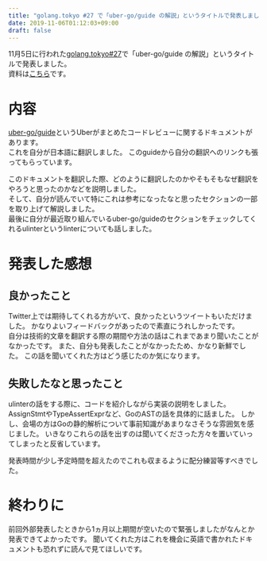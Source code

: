 ```yaml
---
title: "golang.tokyo #27 で「uber-go/guide の解説」というタイトルで発表しました"
date: 2019-11-06T01:12:03+09:00
draft: false
---
```


11月5日に行われた[golang.tokyo#27]( https://techplay.jp/event/753881 )で「uber-go/guide の解説」というタイトルで発表しました。  
資料は[こちら]( https://docs.google.com/presentation/d/10H6tvkVG2Qb9DNeSITAiKP-5BJKHqwnWFRCxEQYbpYQ/edit#slide=id.p )です。

# 内容
[uber-go/guide]( https://github.com/uber-go/guide/ )というUberがまとめたコードレビューに関するドキュメントがあります。  
これを自分が日本語に翻訳しました。
このguideから自分の翻訳へのリンクも張ってもらっています。

このドキュメントを翻訳した際、どのように翻訳したのかやそもそもなぜ翻訳をやろうと思ったのかなどを説明しました。  
そして、自分が読んでいて特にこれは参考になったなと思ったセクションの一部を取り上げて解説しました。  
最後に自分が最近取り組んでいるuber-go/guideのセクションをチェックしてくれるulinterというlinterについても話しました。

# 発表した感想
## 良かったこと
Twitter上では期待してくれる方がいて、良かったというツイートもいただけました。
かなりよいフィードバックがあったので素直にうれしかったです。  
自分は技術的文章を翻訳する際の期間や方法の話はこれまであまり聞いたことがなかったです。
また、自分も発表したことがなかったため、かなり新鮮でした。
この話を聞いてくれた方はどう感じたのか気になります。

## 失敗したなと思ったこと
ulinterの話をする際に、コードを紹介しながら実装の説明をしました。
AssignStmtやTypeAssertExprなど、GoのASTの話を具体的に話ました。
しかし、会場の方はGoの静的解析について事前知識があまりなさそうな雰囲気を感じました。
いきなりこれらの話を出すのは聞いてくださった方々を置いていってしまったと反省しています。

発表時間が少し予定時間を超えたのでこれも収まるように配分練習等すべきでした。


# 終わりに
前回外部発表したときから1ヵ月以上期間が空いたので緊張しましたがなんとか発表できてよかったです。
聞いてくれた方はこれを機会に英語で書かれたドキュメントも恐れずに読んで見てほしいです。
